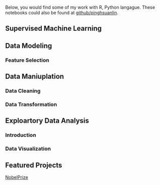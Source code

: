 Below, you would find some of my work with R, Python langague. These notebooks could also be found at [github/pinghsuanlin](https://github.com/Pinghsuanlin/).
## Supervised Machine Learning 

## Data Modeling

### Feature Selection


## Data Maniuplation

### Data Cleaning

### Data Transformation

## Exploartory Data Analysis

### Introduction
### Data Visualization

## Featured Projects
[NobelPrize](D:\Github\personalSite\projects\NobelPrize\NobelPrize.md)